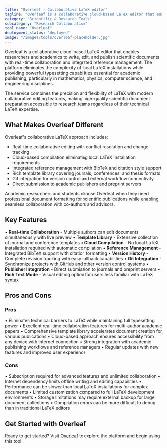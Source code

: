 ```yaml
---
title: "Overleaf - Collaborative LaTeX editor"
tagline: "Overleaf is a collaborative cloud-based LaTeX editor that enables researchers and academics to write, edit, and publish scientific documents with real-time collaboration and integrated reference management..."
category: "Scientific & Research Tools"
subcategory: "Research Collaboration"
tool_name: "Overleaf"
deployment_status: "deployed"
image: "/images/tools/overleaf-placeholder.jpg"
---
```


Overleaf is a collaborative cloud-based LaTeX editor that enables researchers and academics to write, edit, and publish scientific documents with real-time collaboration and integrated reference management. The platform eliminates the complexity of local LaTeX installations while providing powerful typesetting capabilities essential for academic publishing, particularly in mathematics, physics, computer science, and engineering disciplines.

The service combines the precision and flexibility of LaTeX with modern collaborative editing features, making high-quality scientific document preparation accessible to research teams regardless of their technical LaTeX expertise.

## What Makes Overleaf Different

Overleaf's collaborative LaTeX approach includes:
- Real-time collaborative editing with conflict resolution and change tracking
- Cloud-based compilation eliminating local LaTeX installation requirements
- Integrated reference management with BibTeX and citation style support
- Rich template library covering journals, conferences, and thesis formats
- Git integration for version control and external workflow connectivity
- Direct submission to academic publishers and preprint servers

Academic researchers and students choose Overleaf when they need professional document formatting for scientific publications while enabling seamless collaboration with co-authors and advisors.

## Key Features

• **Real-time Collaboration** - Multiple authors can edit documents simultaneously with live preview
• **Template Library** - Extensive collection of journal and conference templates
• **Cloud Compilation** - No local LaTeX installation required with automatic compilation
• **Reference Management** - Integrated BibTeX support with citation formatting
• **Version History** - Complete revision tracking with easy rollback capabilities
• **Git Integration** - Synchronize projects with GitHub and other version control systems
• **Publisher Integration** - Direct submission to journals and preprint servers
• **Rich Text Mode** - Visual editing option for users less familiar with LaTeX syntax

## Pros and Cons

### Pros
• Eliminates technical barriers to LaTeX while maintaining full typesetting power
• Excellent real-time collaboration features for multi-author academic papers
• Comprehensive template library accelerates document creation for various publications
• Cloud-based approach ensures accessibility from any device with internet connection
• Strong integration with academic publishing workflows and reference managers
• Regular updates with new features and improved user experience

### Cons
• Subscription required for advanced features and unlimited collaboration
• Internet dependency limits offline writing and editing capabilities
• Performance can be slower than local LaTeX installations for complex documents
• Limited customization compared to full LaTeX development environments
• Storage limitations may require external backup for large document collections
• Compilation errors can be more difficult to debug than in traditional LaTeX editors

## Get Started with Overleaf

Ready to get started? Visit [Overleaf](https://www.overleaf.com/) to explore the platform and begin using this tool.